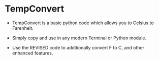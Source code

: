 # TempConvert
- TempConvert is a basic python code which allows you to Celsius to Farenheit. 

- Simply copy and use in any modern Terminal or Python module.

- Use the REVISED code to additionally convert F to C, and other enhanced features.
#
